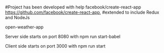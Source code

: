 #Project has been developed with help facebook/create-react-app https://github.com/facebook/create-react-app,
#extended to include Redux and NodeJs

open-weather-app

Server side starts on port 8080 with
npm run start-babel

Client side starts on port 3000 with
npm run start
